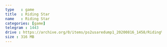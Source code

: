 ```yaml
---
type   : game
title  : Riding Star
name   : Riding Star
categories: [game]
telegram : 1443
drive : https://archive.org/0/items/ps2usaredump1_20200816_1458/Riding%20Star.7z
size : 316 MB
---
```



